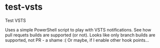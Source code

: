 # test-vsts
Test VSTS

Uses a simple PowerShell script to play with VSTS notifications.
See how pull requets builds are supported (or not).
Looks like only branch builds are supported, not PR - a shame :(
Or maybe, if I enable other hook points...

